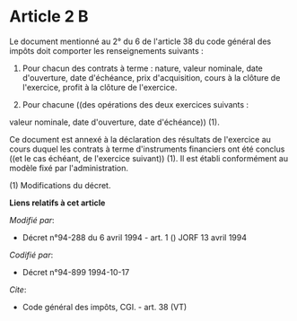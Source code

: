 # Article 2 B

Le document mentionné au 2° du 6 de l'article 38 du code général des impôts doit comporter les renseignements suivants : 

1. Pour chacun des contrats à terme : nature, valeur nominale, date d'ouverture, date d'échéance, prix d'acquisition, cours à
la clôture de l'exercice, profit à la clôture de l'exercice. 

2. Pour chacune ((des opérations des deux exercices suivants : 

valeur nominale, date d'ouverture, date d'échéance)) (1). 

Ce document est annexé à la déclaration des résultats de l'exercice au cours duquel les contrats à terme d'instruments
financiers ont été conclus ((et le cas échéant, de l'exercice suivant)) (1). Il est établi conformément au modèle fixé par
l'administration. 

(1) Modifications du décret.

**Liens relatifs à cet article**

_Modifié par_:

  - Décret n°94-288 du 6 avril 1994 - art. 1 () JORF 13 avril 1994

_Codifié par_:

  - Décret n°94-899 1994-10-17

_Cite_:

  - Code général des impôts, CGI. - art. 38 (VT)

